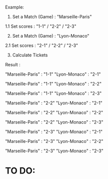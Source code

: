 Example:

1. Set a Match (Game) :
"Marseille-Paris"

1.1 Set scores :
"1-1" / "2-2" / "2-3"


2. Set a Match (Game) :
"Lyon-Monaco"

2.1 Set scores :
"2-1" / "2-2" / "2-3"

3. Calculate Tickets

Result :

"Marseille-Paris" : "1-1"
"Lyon-Monaco" : "2-1"

"Marseille-Paris" : "1-1"
"Lyon-Monaco" : "2-2"

"Marseille-Paris" : "1-1"
"Lyon-Monaco" : "2-3"

"Marseille-Paris" : "2-2"
"Lyon-Monaco" : "2-1"

"Marseille-Paris" : "2-2"
"Lyon-Monaco" : "2-2"

"Marseille-Paris" : "2-2"
"Lyon-Monaco" : "2-3"

"Marseille-Paris" : "2-3"
"Lyon-Monaco" : "2-1"

"Marseille-Paris" : "2-3"
"Lyon-Monaco" : "2-2"

"Marseille-Paris" : "2-3"
"Lyon-Monaco" : "2-3"

# TO DO:
